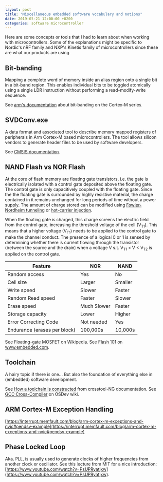 ```yaml
---
layout: post
title: "Miscellaneous embedded software vocabulary and notions"
date: 2019-05-21 12:00:00 +0200
categories: software microcontroller
---
```

Here are some concepts or tools that I had to learn about when working with microcontrollers.
Some of the explanations might be specific to Nordic's nRF family and NXP's Kinetis family of
microcontrollers since these are what our products are using.

## Bit-banding
Mapping a complete word of memory inside an alias region onto a single bit in a bit-band region. This
enables individual bits to be toggled atomically using a single LDR instruction
without performing a read-modify-write sequence.

See [arm's documentation](http://infocenter.arm.com/help/topic/com.arm.doc.100166_0001_00_en/ric1417773736773.html) about bit-banding on the Cortex-M series.

## SVDConv.exe
A data format and associated tool to describe memory mapped registers of peripherals in Arm
Cortex-M based microcontrollers. The tool allows silicon vendors to generate header files
to be used by software developers.

See [CMSIS documentation](http://www.keil.com/pack/doc/CMSIS/SVD/html/index.html).

## NAND Flash vs NOR Flash
At the core of flash memory are floating gate transistors, i.e. the gate is electrically
isolated with a control gate deposited above the floating gate. The control gate is only
capacitively coupled with the floating gate. Since the the floating gate is surrounded
by highly resistive material, the charge contained in it remains unchanged for long
periods of time without a power supply. The amount of charge stored can be modified using [Fowler-Nordheim
tunneling](https://en.wikipedia.org/wiki/Field_electron_emission#Fowler%E2%80%93Nordheim_tunneling) or [hot-carrier injection](https://en.wikipedia.org/wiki/Hot-carrier_injection).

When the floating gate is charged, this charge screens the electric field from the control gate, increasing the threshold voltage of the cell (V<sub>T1</sub>). This means that a higher voltage (V<sub>T1</sub>) needs to be applied to the control gate to make the channel conduct. The presence of a logical 0 or 1 is sensed by determining whether there is current flowing through the transistor (between the source and the drain) when a voltage V s.t. V<sub>T1</sub> < V < V<sub>T2</sub> is applied on the control gate.

|Feature                      |NOR         |NAND        |
|-----------------------------|------------|------------|
|Random access                |Yes         |No          |
|Cell size                    |Larger      |Smaller     |
|Write speed                  |Slower      |Faster      |
|Random Read speed            |Faster      |Slower      |
|Erase speed                  |Much Slower |Faster      |
|Storage capacity             |Lower       |Higher      |
|Error Correcting Code        |Not needed  |Yes         |
|Endurance (erases per block) |100,000s    |10,000s     |

See [Floating-gate MOSFET](https://en.wikipedia.org/wiki/Floating-gate_MOSFET) on Wikipedia.
See [Flash 101](https://www.embedded.com/design/prototyping-and-development/4460910/Flash-101--NAND-Flash-vs-NOR-Flash) on www.embedded.com.

## Toolchain
A hairy topic if there is one... But also the foundation of everything else in (embedded) software development.

See [How a toolchain is constructed](https://crosstool-ng.github.io/docs/toolchain-construction/) from crosstool-NG documentation.
See [GCC Cross-Compiler](https://wiki.osdev.org/GCC_Cross-Compiler) on OSDev wiki.

## ARM Cortex-M Exception Handling

[https://interrupt.memfault.com/blog/arm-cortex-m-exceptions-and-nvic#pendsv-example](https://interrupt.memfault.com/blog/arm-cortex-m-exceptions-and-nvic#pendsv-example)

## Phase Locked Loop

Aka. PLL, is usually used to generate clocks of higher frequencies from another clock or oscillator. See this lecture from MIT for a nice introduction: [https://www.youtube.com/watch?v=PsUPRyatjxw](https://www.youtube.com/watch?v=PsUPRyatjxw).